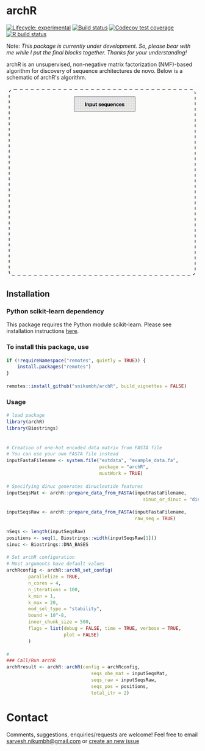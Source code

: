 

# archR
<!-- badges: start -->
[![Lifecycle:
experimental](https://img.shields.io/badge/lifecycle-experimental-orange.svg)](https://www.tidyverse.org/lifecycle/#experimental)
[![Build status](https://travis-ci.org/snikumbh/archR.svg?branch=master)](https://travis-ci.org/snikumbh/archR)
[![Codecov test coverage](https://codecov.io/gh/snikumbh/archR/branch/master/graph/badge.svg)](https://codecov.io/gh/snikumbh/archR?branch=master)
[![R build status](https://github.com/snikumbh/archR/workflows/R-CMD-check/badge.svg)](https://github.com/snikumbh/archR/actions)
<!-- badges: end -->

Note: _This package is currently under development. So, please bear with me while I put the final blocks together. Thanks for your understanding!_ 


archR is an unsupervised, non-negative matrix factorization (NMF)-based algorithm for discovery of sequence architectures de novo.
Below is a schematic of archR's algorithm.

<img src="https://github.com/snikumbh/archR/blob/master/vignettes/archR_algorithm_1080p_cropped.gif" width="550" align="center">


## Installation

### Python scikit-learn dependency
This package requires the Python module scikit-learn. Please see installation instructions [here](https://scikit-learn.org/stable/install.html).


### To install this package, use 

```r
if (!requireNamespace("remotes", quietly = TRUE)) {
    install.packages("remotes")   
}

remotes::install_github("snikumbh/archR", build_vignettes = FALSE)
``` 



### Usage
```r
# load package
library(archR)
library(Biostrings)


# Creation of one-hot encoded data matrix from FASTA file
# You can use your own FASTA file instead
inputFastaFilename <- system.file("extdata", "example_data.fa", 
                                  package = "archR", 
                                  mustWork = TRUE)

# Specifying dinuc generates dinucleotide features
inputSeqsMat <- archR::prepare_data_from_FASTA(inputFastaFilename,
                                                  sinuc_or_dinuc = "dinuc")

inputSeqsRaw <- archR::prepare_data_from_FASTA(inputFastaFilename, 
                                               raw_seq = TRUE)

nSeqs <- length(inputSeqsRaw)
positions <- seq(1, Biostrings::width(inputSeqsRaw[1]))
sinuc <- Biostrings::DNA_BASES

# Set archR configuration
# Most arguments have default values
archRconfig <- archR::archR_set_config(
        parallelize = TRUE,
        n_cores = 4,
        n_iterations = 100,
        k_min = 1,
        k_max = 20,
        mod_sel_type = "stability",
        bound = 10^-8,
        inner_chunk_size = 500,
        flags = list(debug = FALSE, time = TRUE, verbose = TRUE,
                     plot = FALSE)
        )

#
### Call/Run archR
archRresult <- archR::archR(config = archRconfig,
                               seqs_ohe_mat = inputSeqsMat,
                               seqs_raw = inputSeqsRaw,
                               seqs_pos = positions,
                               total_itr = 2)

```


# Contact
Comments, suggestions, enquiries/requests are welcome! Feel free to email sarvesh.nikumbh@gmail.com or [create an new issue](https://github.com/snikumbh/archR/issues/new)
